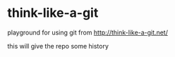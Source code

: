 think-like-a-git
================

playground for using git from http://think-like-a-git.net/

this will give the repo some history